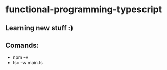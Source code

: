 # functional-programming-typescript

## Learning new stuff :)

## Comands:
- npm -v
- tsc -w main.ts
